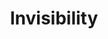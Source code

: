 ---
title: "Invisibility"
permalink: /spells/invisibility/
tags:
  - Spell
available_for:
  - Bard
  - Sorcerer
  - Warlock
  - Wizard
level: "2nd Level"
school: "Illusion"
range: "Touch"
comp:
  - V
  - S
  - M
material: "an eyelash encased in gum arabic."
duration: "Up to 1 hour"
concentration: true
description: |
  A creature you touch becomes invisible until the spell ends. Anything the target is wearing or carrying is invisible as long as it is on the target's person. The spell ends for a target that attacks or casts a spell.

  **At higher levels.** When you cast this spell using a spell slot of 3rd level or higher, you can target one additional creature for each slot level above 2nd.
excerpt: "A creature you touch becomes invisible until the spell ends."
source: "Basic Rules"
---